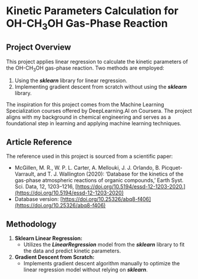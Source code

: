# **Kinetic Parameters Calculation for OH-CH<sub>3</sub>OH Gas-Phase Reaction**

## **Project Overview**
This project applies linear regression to calculate the kinetic parameters of the OH-CH<sub>3</sub>OH gas-phase reaction. Two methods are employed:
1. Using the ***sklearn*** library for linear regression.
2. Implementing gradient descent from scratch without using the ***sklearn*** library.

The inspiration for this project comes from the Machine Learning Specialization courses offered by DeepLearning.AI on Coursera. The project aligns with my background in chemical engineering and serves as a foundational step in learning and applying machine learning techniques.

## **Article Reference**
The reference used in this project is sourced from a scientific paper:
- McGillen, M. R., W. P. L. Carter, A. Mellouki, J. J. Orlando, B. Picquet-Varrault, and T. J. Wallington (2020): ‘Database for the kinetics of the gas-phase atmospheric reactions of organic compounds,’ Earth Syst. Sci. Data, 12, 1203–1216, [https://doi.org/10.5194/essd-12-1203-2020.](https://doi.org/10.5194/essd-12-1203-2020)
- Database version: [https://doi.org/10.25326/abq8-f406](https://doi.org/10.25326/abq8-f406)

## **Methodology**
1. **Sklearn Linear Regression:**
   - Utilizes the ***LinearRegression*** model from the ***sklearn*** library to fit the data and predict kinetic parameters.
2. **Gradient Descent from Scratch:**
   - Implements gradient descent algorithm manually to optimize the linear regression model without relying on ***sklearn***.
